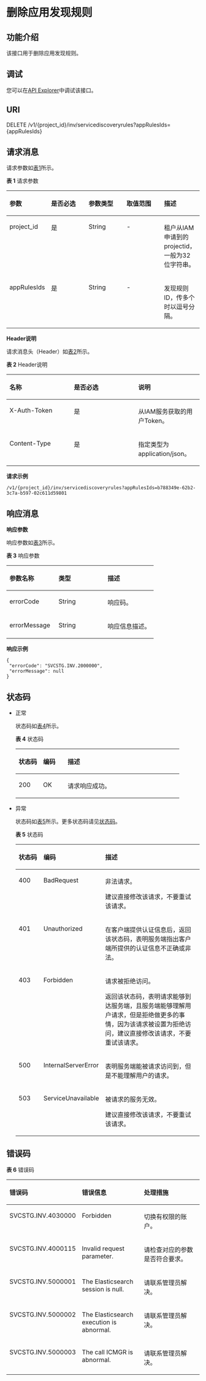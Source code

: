 # 删除应用发现规则<a name="aom_04_0032"></a>

## 功能介绍<a name="zh-cn_topic_0135040579_section2044617504327"></a>

该接口用于删除应用发现规则。

## 调试<a name="section245018258563"></a>

您可以在[API Explorer](https://apiexplorer.developer.huaweicloud.com/apiexplorer/doc?product=AOM&api=deleteservicediscoveryrules)中调试该接口。

## URI<a name="zh-cn_topic_0135040579_section15265399333"></a>

DELETE /v1/\{project\_id\}/inv/servicediscoveryrules?appRulesIds=\{appRulesIds\}

## 请求消息<a name="zh-cn_topic_0135040579_section19528203518334"></a>

请求参数如[表1](#zh-cn_topic_0135040579_table655713558390)所示。

**表 1**  请求参数

<a name="zh-cn_topic_0135040579_table655713558390"></a>
<table><thead align="left"><tr id="zh-cn_topic_0135040579_row85572055203918"><th class="cellrowborder" valign="top" width="20%" id="mcps1.2.6.1.1"><p id="zh-cn_topic_0135040579_p678543114402"><a name="zh-cn_topic_0135040579_p678543114402"></a><a name="zh-cn_topic_0135040579_p678543114402"></a>参数</p>
</th>
<th class="cellrowborder" valign="top" width="20%" id="mcps1.2.6.1.2"><p id="zh-cn_topic_0135040579_p47855311409"><a name="zh-cn_topic_0135040579_p47855311409"></a><a name="zh-cn_topic_0135040579_p47855311409"></a>是否必选</p>
</th>
<th class="cellrowborder" valign="top" width="20%" id="mcps1.2.6.1.3"><p id="zh-cn_topic_0135040579_p18785163115405"><a name="zh-cn_topic_0135040579_p18785163115405"></a><a name="zh-cn_topic_0135040579_p18785163115405"></a>参数类型</p>
</th>
<th class="cellrowborder" valign="top" width="20%" id="mcps1.2.6.1.4"><p id="zh-cn_topic_0135040579_p15785531114011"><a name="zh-cn_topic_0135040579_p15785531114011"></a><a name="zh-cn_topic_0135040579_p15785531114011"></a>取值范围</p>
</th>
<th class="cellrowborder" valign="top" width="20%" id="mcps1.2.6.1.5"><p id="zh-cn_topic_0135040579_p1978613311408"><a name="zh-cn_topic_0135040579_p1978613311408"></a><a name="zh-cn_topic_0135040579_p1978613311408"></a>描述</p>
</th>
</tr>
</thead>
<tbody><tr id="zh-cn_topic_0135040579_row655715514398"><td class="cellrowborder" valign="top" width="20%" headers="mcps1.2.6.1.1 "><p id="zh-cn_topic_0135040579_p478733184017"><a name="zh-cn_topic_0135040579_p478733184017"></a><a name="zh-cn_topic_0135040579_p478733184017"></a>project_id</p>
</td>
<td class="cellrowborder" valign="top" width="20%" headers="mcps1.2.6.1.2 "><p id="zh-cn_topic_0135040579_p13787331124010"><a name="zh-cn_topic_0135040579_p13787331124010"></a><a name="zh-cn_topic_0135040579_p13787331124010"></a>是</p>
</td>
<td class="cellrowborder" valign="top" width="20%" headers="mcps1.2.6.1.3 "><p id="p15731173723516"><a name="p15731173723516"></a><a name="p15731173723516"></a>String</p>
</td>
<td class="cellrowborder" valign="top" width="20%" headers="mcps1.2.6.1.4 "><p id="zh-cn_topic_0135040579_p15788153113405"><a name="zh-cn_topic_0135040579_p15788153113405"></a><a name="zh-cn_topic_0135040579_p15788153113405"></a>-</p>
</td>
<td class="cellrowborder" valign="top" width="20%" headers="mcps1.2.6.1.5 "><p id="zh-cn_topic_0135040579_p3788183154017"><a name="zh-cn_topic_0135040579_p3788183154017"></a><a name="zh-cn_topic_0135040579_p3788183154017"></a>租户从IAM申请到的projectid，一般为32位字符串。</p>
</td>
</tr>
<tr id="zh-cn_topic_0135040579_row1855875512395"><td class="cellrowborder" valign="top" width="20%" headers="mcps1.2.6.1.1 "><p id="zh-cn_topic_0135040579_p078893114019"><a name="zh-cn_topic_0135040579_p078893114019"></a><a name="zh-cn_topic_0135040579_p078893114019"></a>appRulesIds</p>
</td>
<td class="cellrowborder" valign="top" width="20%" headers="mcps1.2.6.1.2 "><p id="zh-cn_topic_0135040579_p14788131194011"><a name="zh-cn_topic_0135040579_p14788131194011"></a><a name="zh-cn_topic_0135040579_p14788131194011"></a>是</p>
</td>
<td class="cellrowborder" valign="top" width="20%" headers="mcps1.2.6.1.3 "><p id="p47369377355"><a name="p47369377355"></a><a name="p47369377355"></a>String</p>
</td>
<td class="cellrowborder" valign="top" width="20%" headers="mcps1.2.6.1.4 "><p id="zh-cn_topic_0135040579_p478811314405"><a name="zh-cn_topic_0135040579_p478811314405"></a><a name="zh-cn_topic_0135040579_p478811314405"></a>-</p>
</td>
<td class="cellrowborder" valign="top" width="20%" headers="mcps1.2.6.1.5 "><p id="zh-cn_topic_0135040579_p178833124018"><a name="zh-cn_topic_0135040579_p178833124018"></a><a name="zh-cn_topic_0135040579_p178833124018"></a>发现规则ID，传多个时以逗号分隔。</p>
</td>
</tr>
</tbody>
</table>

**Header说明**

请求消息头（Header）如[表2](#zh-cn_topic_0135040579_table1564812413416)所示。

**表 2**  Header说明

<a name="zh-cn_topic_0135040579_table1564812413416"></a>
<table><thead align="left"><tr id="zh-cn_topic_0135040579_row16649224104110"><th class="cellrowborder" valign="top" width="33.33333333333333%" id="mcps1.2.4.1.1"><p id="zh-cn_topic_0135040579_p462815259448"><a name="zh-cn_topic_0135040579_p462815259448"></a><a name="zh-cn_topic_0135040579_p462815259448"></a>名称</p>
</th>
<th class="cellrowborder" valign="top" width="33.33333333333333%" id="mcps1.2.4.1.2"><p id="zh-cn_topic_0135040579_p106281259446"><a name="zh-cn_topic_0135040579_p106281259446"></a><a name="zh-cn_topic_0135040579_p106281259446"></a>是否必选</p>
</th>
<th class="cellrowborder" valign="top" width="33.33333333333333%" id="mcps1.2.4.1.3"><p id="zh-cn_topic_0135040579_p662862534415"><a name="zh-cn_topic_0135040579_p662862534415"></a><a name="zh-cn_topic_0135040579_p662862534415"></a>说明</p>
</th>
</tr>
</thead>
<tbody><tr id="zh-cn_topic_0135040579_row12649142464110"><td class="cellrowborder" valign="top" width="33.33333333333333%" headers="mcps1.2.4.1.1 "><p id="zh-cn_topic_0135040579_p1162815254448"><a name="zh-cn_topic_0135040579_p1162815254448"></a><a name="zh-cn_topic_0135040579_p1162815254448"></a>X-Auth-Token</p>
</td>
<td class="cellrowborder" valign="top" width="33.33333333333333%" headers="mcps1.2.4.1.2 "><p id="zh-cn_topic_0135040579_p7628182514444"><a name="zh-cn_topic_0135040579_p7628182514444"></a><a name="zh-cn_topic_0135040579_p7628182514444"></a>是</p>
</td>
<td class="cellrowborder" valign="top" width="33.33333333333333%" headers="mcps1.2.4.1.3 "><p id="zh-cn_topic_0135040579_p16281525184412"><a name="zh-cn_topic_0135040579_p16281525184412"></a><a name="zh-cn_topic_0135040579_p16281525184412"></a>从IAM服务获取的用户Token。</p>
</td>
</tr>
<tr id="zh-cn_topic_0135040579_row0649122464116"><td class="cellrowborder" valign="top" width="33.33333333333333%" headers="mcps1.2.4.1.1 "><p id="zh-cn_topic_0135040579_p5628192510447"><a name="zh-cn_topic_0135040579_p5628192510447"></a><a name="zh-cn_topic_0135040579_p5628192510447"></a>Content-Type</p>
</td>
<td class="cellrowborder" valign="top" width="33.33333333333333%" headers="mcps1.2.4.1.2 "><p id="zh-cn_topic_0135040579_p962812534416"><a name="zh-cn_topic_0135040579_p962812534416"></a><a name="zh-cn_topic_0135040579_p962812534416"></a>是</p>
</td>
<td class="cellrowborder" valign="top" width="33.33333333333333%" headers="mcps1.2.4.1.3 "><p id="zh-cn_topic_0135040579_p19628925184412"><a name="zh-cn_topic_0135040579_p19628925184412"></a><a name="zh-cn_topic_0135040579_p19628925184412"></a>指定类型为application/json。</p>
</td>
</tr>
</tbody>
</table>

**请求示例**

```
/v1/{project_id}/inv/servicediscoveryrules?appRulesIds=b788349e-62b2-3c7a-b597-02c611d59801
```

## 响应消息<a name="zh-cn_topic_0135040579_section3672155416332"></a>

**响应参数**

响应参数如[表3](#zh-cn_topic_0135040579_table13480541104719)所示。

**表 3**  响应参数

<a name="zh-cn_topic_0135040579_table13480541104719"></a>
<table><thead align="left"><tr id="zh-cn_topic_0135040579_row5480164164715"><th class="cellrowborder" valign="top" width="33.33333333333333%" id="mcps1.2.4.1.1"><p id="zh-cn_topic_0135040579_p234519594471"><a name="zh-cn_topic_0135040579_p234519594471"></a><a name="zh-cn_topic_0135040579_p234519594471"></a>参数名称</p>
</th>
<th class="cellrowborder" valign="top" width="33.33333333333333%" id="mcps1.2.4.1.2"><p id="zh-cn_topic_0135040579_p434519591475"><a name="zh-cn_topic_0135040579_p434519591475"></a><a name="zh-cn_topic_0135040579_p434519591475"></a>类型</p>
</th>
<th class="cellrowborder" valign="top" width="33.33333333333333%" id="mcps1.2.4.1.3"><p id="zh-cn_topic_0135040579_p113458597475"><a name="zh-cn_topic_0135040579_p113458597475"></a><a name="zh-cn_topic_0135040579_p113458597475"></a>描述</p>
</th>
</tr>
</thead>
<tbody><tr id="zh-cn_topic_0135040579_row44802415478"><td class="cellrowborder" valign="top" width="33.33333333333333%" headers="mcps1.2.4.1.1 "><p id="zh-cn_topic_0135040579_p10345115916473"><a name="zh-cn_topic_0135040579_p10345115916473"></a><a name="zh-cn_topic_0135040579_p10345115916473"></a>errorCode</p>
</td>
<td class="cellrowborder" valign="top" width="33.33333333333333%" headers="mcps1.2.4.1.2 "><p id="p23541841133514"><a name="p23541841133514"></a><a name="p23541841133514"></a>String</p>
</td>
<td class="cellrowborder" valign="top" width="33.33333333333333%" headers="mcps1.2.4.1.3 "><p id="zh-cn_topic_0135040579_p434619593470"><a name="zh-cn_topic_0135040579_p434619593470"></a><a name="zh-cn_topic_0135040579_p434619593470"></a>响应码。</p>
</td>
</tr>
<tr id="zh-cn_topic_0135040579_row15480104124715"><td class="cellrowborder" valign="top" width="33.33333333333333%" headers="mcps1.2.4.1.1 "><p id="zh-cn_topic_0135040579_p13346759174715"><a name="zh-cn_topic_0135040579_p13346759174715"></a><a name="zh-cn_topic_0135040579_p13346759174715"></a>errorMessage</p>
</td>
<td class="cellrowborder" valign="top" width="33.33333333333333%" headers="mcps1.2.4.1.2 "><p id="p14358241193519"><a name="p14358241193519"></a><a name="p14358241193519"></a>String</p>
</td>
<td class="cellrowborder" valign="top" width="33.33333333333333%" headers="mcps1.2.4.1.3 "><p id="zh-cn_topic_0135040579_p1234775913476"><a name="zh-cn_topic_0135040579_p1234775913476"></a><a name="zh-cn_topic_0135040579_p1234775913476"></a>响应信息描述。</p>
</td>
</tr>
</tbody>
</table>

**响应示例**

```
{  
 "errorCode": "SVCSTG.INV.2000000", 
 "errorMessage": null
}
```

## 状态码<a name="zh-cn_topic_0135040579_section12441011153415"></a>

-   正常

    状态码如[表4](#zh-cn_topic_0135040579_table86491459125016)所示。

    **表 4**  状态码

    <a name="zh-cn_topic_0135040579_table86491459125016"></a>
    <table><thead align="left"><tr id="zh-cn_topic_0135040579_row58979846"><th class="cellrowborder" valign="top" width="15%" id="mcps1.2.4.1.1"><p id="zh-cn_topic_0135040579_p12638194"><a name="zh-cn_topic_0135040579_p12638194"></a><a name="zh-cn_topic_0135040579_p12638194"></a>状态码</p>
    </th>
    <th class="cellrowborder" valign="top" width="15%" id="mcps1.2.4.1.2"><p id="zh-cn_topic_0135040579_p18261589486"><a name="zh-cn_topic_0135040579_p18261589486"></a><a name="zh-cn_topic_0135040579_p18261589486"></a>编码</p>
    </th>
    <th class="cellrowborder" valign="top" width="70%" id="mcps1.2.4.1.3"><p id="zh-cn_topic_0135040579_p17060819"><a name="zh-cn_topic_0135040579_p17060819"></a><a name="zh-cn_topic_0135040579_p17060819"></a>描述</p>
    </th>
    </tr>
    </thead>
    <tbody><tr id="zh-cn_topic_0135040579_row39749137"><td class="cellrowborder" valign="top" width="15%" headers="mcps1.2.4.1.1 "><p id="zh-cn_topic_0135040579_p65563539"><a name="zh-cn_topic_0135040579_p65563539"></a><a name="zh-cn_topic_0135040579_p65563539"></a>200</p>
    </td>
    <td class="cellrowborder" valign="top" width="15%" headers="mcps1.2.4.1.2 "><p id="zh-cn_topic_0135040579_p115208125323"><a name="zh-cn_topic_0135040579_p115208125323"></a><a name="zh-cn_topic_0135040579_p115208125323"></a>OK</p>
    </td>
    <td class="cellrowborder" valign="top" width="70%" headers="mcps1.2.4.1.3 "><p id="zh-cn_topic_0135040579_p19579466497"><a name="zh-cn_topic_0135040579_p19579466497"></a><a name="zh-cn_topic_0135040579_p19579466497"></a>请求响应成功。</p>
    </td>
    </tr>
    </tbody>
    </table>


-   异常

    状态码如[表5](#zh-cn_topic_0135040579_table939134985614)所示。更多状态码请见[状态码](状态码.md)。

    **表 5**  状态码

    <a name="zh-cn_topic_0135040579_table939134985614"></a>
    <table><thead align="left"><tr id="zh-cn_topic_0135040579_row44141239"><th class="cellrowborder" valign="top" width="15%" id="mcps1.2.4.1.1"><p id="zh-cn_topic_0135040579_p18670586"><a name="zh-cn_topic_0135040579_p18670586"></a><a name="zh-cn_topic_0135040579_p18670586"></a>状态码</p>
    </th>
    <th class="cellrowborder" valign="top" width="15%" id="mcps1.2.4.1.2"><p id="zh-cn_topic_0135040579_p47075245288"><a name="zh-cn_topic_0135040579_p47075245288"></a><a name="zh-cn_topic_0135040579_p47075245288"></a>编码</p>
    </th>
    <th class="cellrowborder" valign="top" width="70%" id="mcps1.2.4.1.3"><p id="zh-cn_topic_0135040579_p35922469"><a name="zh-cn_topic_0135040579_p35922469"></a><a name="zh-cn_topic_0135040579_p35922469"></a>描述</p>
    </th>
    </tr>
    </thead>
    <tbody><tr id="zh-cn_topic_0135040579_row24038881"><td class="cellrowborder" valign="top" width="15%" headers="mcps1.2.4.1.1 "><p id="zh-cn_topic_0135040579_p992341"><a name="zh-cn_topic_0135040579_p992341"></a><a name="zh-cn_topic_0135040579_p992341"></a>400</p>
    </td>
    <td class="cellrowborder" valign="top" width="15%" headers="mcps1.2.4.1.2 "><p id="zh-cn_topic_0135040579_p126271018112520"><a name="zh-cn_topic_0135040579_p126271018112520"></a><a name="zh-cn_topic_0135040579_p126271018112520"></a>BadRequest</p>
    </td>
    <td class="cellrowborder" valign="top" width="70%" headers="mcps1.2.4.1.3 "><p id="zh-cn_topic_0135040579_p2431727192515"><a name="zh-cn_topic_0135040579_p2431727192515"></a><a name="zh-cn_topic_0135040579_p2431727192515"></a>非法请求。</p>
    <p id="zh-cn_topic_0135040579_p34352717254"><a name="zh-cn_topic_0135040579_p34352717254"></a><a name="zh-cn_topic_0135040579_p34352717254"></a>建议直接修改该请求，不要重试该请求。</p>
    </td>
    </tr>
    <tr id="zh-cn_topic_0135040579_row52328576"><td class="cellrowborder" valign="top" width="15%" headers="mcps1.2.4.1.1 "><p id="zh-cn_topic_0135040579_p10756297"><a name="zh-cn_topic_0135040579_p10756297"></a><a name="zh-cn_topic_0135040579_p10756297"></a>401</p>
    </td>
    <td class="cellrowborder" valign="top" width="15%" headers="mcps1.2.4.1.2 "><p id="zh-cn_topic_0135040579_p195759466253"><a name="zh-cn_topic_0135040579_p195759466253"></a><a name="zh-cn_topic_0135040579_p195759466253"></a>Unauthorized</p>
    </td>
    <td class="cellrowborder" valign="top" width="70%" headers="mcps1.2.4.1.3 "><p id="zh-cn_topic_0135040579_p1371123810254"><a name="zh-cn_topic_0135040579_p1371123810254"></a><a name="zh-cn_topic_0135040579_p1371123810254"></a>在客户端提供认证信息后，返回该状态码，表明服务端指出客户端所提供的认证信息不正确或非法。</p>
    </td>
    </tr>
    <tr id="zh-cn_topic_0135040579_row56712700"><td class="cellrowborder" valign="top" width="15%" headers="mcps1.2.4.1.1 "><p id="zh-cn_topic_0135040579_p30325987"><a name="zh-cn_topic_0135040579_p30325987"></a><a name="zh-cn_topic_0135040579_p30325987"></a>403</p>
    </td>
    <td class="cellrowborder" valign="top" width="15%" headers="mcps1.2.4.1.2 "><p id="zh-cn_topic_0135040579_p15185125614254"><a name="zh-cn_topic_0135040579_p15185125614254"></a><a name="zh-cn_topic_0135040579_p15185125614254"></a>Forbidden</p>
    </td>
    <td class="cellrowborder" valign="top" width="70%" headers="mcps1.2.4.1.3 "><p id="zh-cn_topic_0135040579_p10447844263"><a name="zh-cn_topic_0135040579_p10447844263"></a><a name="zh-cn_topic_0135040579_p10447844263"></a>请求被拒绝访问。</p>
    <p id="zh-cn_topic_0135040579_p20447941267"><a name="zh-cn_topic_0135040579_p20447941267"></a><a name="zh-cn_topic_0135040579_p20447941267"></a>返回该状态码，表明请求能够到达服务端，且服务端能够理解用户请求，但是拒绝做更多的事情，因为该请求被设置为拒绝访问，建议直接修改该请求，不要重试该请求。</p>
    </td>
    </tr>
    <tr id="zh-cn_topic_0135040579_row28828553"><td class="cellrowborder" valign="top" width="15%" headers="mcps1.2.4.1.1 "><p id="zh-cn_topic_0135040579_p53411432"><a name="zh-cn_topic_0135040579_p53411432"></a><a name="zh-cn_topic_0135040579_p53411432"></a>500</p>
    </td>
    <td class="cellrowborder" valign="top" width="15%" headers="mcps1.2.4.1.2 "><p id="zh-cn_topic_0135040579_p2945812153211"><a name="zh-cn_topic_0135040579_p2945812153211"></a><a name="zh-cn_topic_0135040579_p2945812153211"></a>InternalServerError</p>
    </td>
    <td class="cellrowborder" valign="top" width="70%" headers="mcps1.2.4.1.3 "><p id="zh-cn_topic_0135040579_p1815584516269"><a name="zh-cn_topic_0135040579_p1815584516269"></a><a name="zh-cn_topic_0135040579_p1815584516269"></a>表明服务端能被请求访问到，但是不能理解用户的请求。</p>
    </td>
    </tr>
    <tr id="zh-cn_topic_0135040579_row13793060"><td class="cellrowborder" valign="top" width="15%" headers="mcps1.2.4.1.1 "><p id="zh-cn_topic_0135040579_p43496037"><a name="zh-cn_topic_0135040579_p43496037"></a><a name="zh-cn_topic_0135040579_p43496037"></a>503</p>
    </td>
    <td class="cellrowborder" valign="top" width="15%" headers="mcps1.2.4.1.2 "><p id="zh-cn_topic_0135040579_p205675500263"><a name="zh-cn_topic_0135040579_p205675500263"></a><a name="zh-cn_topic_0135040579_p205675500263"></a>ServiceUnavailable</p>
    </td>
    <td class="cellrowborder" valign="top" width="70%" headers="mcps1.2.4.1.3 "><p id="zh-cn_topic_0135040579_p4668115672614"><a name="zh-cn_topic_0135040579_p4668115672614"></a><a name="zh-cn_topic_0135040579_p4668115672614"></a>被请求的服务无效。</p>
    <p id="zh-cn_topic_0135040579_p14669256182611"><a name="zh-cn_topic_0135040579_p14669256182611"></a><a name="zh-cn_topic_0135040579_p14669256182611"></a>建议直接修改该请求，不要重试该请求。</p>
    </td>
    </tr>
    </tbody>
    </table>


## 错误码<a name="zh-cn_topic_0135040579_section18748161733413"></a>

**表 6**  错误码

<a name="zh-cn_topic_0135040579_table649965164915"></a>
<table><thead align="left"><tr id="zh-cn_topic_0135040579_row164991151114916"><th class="cellrowborder" valign="top" width="33.33333333333333%" id="mcps1.2.4.1.1"><p id="zh-cn_topic_0135040579_p163793542491"><a name="zh-cn_topic_0135040579_p163793542491"></a><a name="zh-cn_topic_0135040579_p163793542491"></a>错误码</p>
</th>
<th class="cellrowborder" valign="top" width="33.33333333333333%" id="mcps1.2.4.1.2"><p id="zh-cn_topic_0135040579_p1037915411499"><a name="zh-cn_topic_0135040579_p1037915411499"></a><a name="zh-cn_topic_0135040579_p1037915411499"></a>错误信息</p>
</th>
<th class="cellrowborder" valign="top" width="33.33333333333333%" id="mcps1.2.4.1.3"><p id="zh-cn_topic_0135040579_p2037916548490"><a name="zh-cn_topic_0135040579_p2037916548490"></a><a name="zh-cn_topic_0135040579_p2037916548490"></a>处理措施</p>
</th>
</tr>
</thead>
<tbody><tr id="zh-cn_topic_0135040579_row149985116497"><td class="cellrowborder" valign="top" width="33.33333333333333%" headers="mcps1.2.4.1.1 "><p id="zh-cn_topic_0135040579_p7379115410497"><a name="zh-cn_topic_0135040579_p7379115410497"></a><a name="zh-cn_topic_0135040579_p7379115410497"></a>SVCSTG.INV.4030000</p>
</td>
<td class="cellrowborder" valign="top" width="33.33333333333333%" headers="mcps1.2.4.1.2 "><p id="zh-cn_topic_0135040579_p1950152965116"><a name="zh-cn_topic_0135040579_p1950152965116"></a><a name="zh-cn_topic_0135040579_p1950152965116"></a>Forbidden</p>
</td>
<td class="cellrowborder" valign="top" width="33.33333333333333%" headers="mcps1.2.4.1.3 "><p id="zh-cn_topic_0135040579_p33809549490"><a name="zh-cn_topic_0135040579_p33809549490"></a><a name="zh-cn_topic_0135040579_p33809549490"></a>切换有权限的账户。</p>
</td>
</tr>
<tr id="zh-cn_topic_0135040579_row1949975134915"><td class="cellrowborder" valign="top" width="33.33333333333333%" headers="mcps1.2.4.1.1 "><p id="zh-cn_topic_0135040579_p1338016549495"><a name="zh-cn_topic_0135040579_p1338016549495"></a><a name="zh-cn_topic_0135040579_p1338016549495"></a>SVCSTG.INV.4000115</p>
</td>
<td class="cellrowborder" valign="top" width="33.33333333333333%" headers="mcps1.2.4.1.2 "><p id="zh-cn_topic_0135040579_p250142925113"><a name="zh-cn_topic_0135040579_p250142925113"></a><a name="zh-cn_topic_0135040579_p250142925113"></a>Invalid request parameter.</p>
</td>
<td class="cellrowborder" valign="top" width="33.33333333333333%" headers="mcps1.2.4.1.3 "><p id="zh-cn_topic_0135040579_p7954113941718"><a name="zh-cn_topic_0135040579_p7954113941718"></a><a name="zh-cn_topic_0135040579_p7954113941718"></a>请检查对应的参数是否符合要求。</p>
</td>
</tr>
<tr id="zh-cn_topic_0135040579_row1949914515491"><td class="cellrowborder" valign="top" width="33.33333333333333%" headers="mcps1.2.4.1.1 "><p id="zh-cn_topic_0135040579_p10381185464919"><a name="zh-cn_topic_0135040579_p10381185464919"></a><a name="zh-cn_topic_0135040579_p10381185464919"></a>SVCSTG.INV.5000001</p>
</td>
<td class="cellrowborder" valign="top" width="33.33333333333333%" headers="mcps1.2.4.1.2 "><p id="zh-cn_topic_0135040579_p1501029135115"><a name="zh-cn_topic_0135040579_p1501029135115"></a><a name="zh-cn_topic_0135040579_p1501029135115"></a>The Elasticsearch session is null.</p>
</td>
<td class="cellrowborder" valign="top" width="33.33333333333333%" headers="mcps1.2.4.1.3 "><p id="zh-cn_topic_0135040579_p338119545493"><a name="zh-cn_topic_0135040579_p338119545493"></a><a name="zh-cn_topic_0135040579_p338119545493"></a>请联系管理员解决。</p>
</td>
</tr>
<tr id="zh-cn_topic_0135040579_row204998518496"><td class="cellrowborder" valign="top" width="33.33333333333333%" headers="mcps1.2.4.1.1 "><p id="zh-cn_topic_0135040579_p83817545492"><a name="zh-cn_topic_0135040579_p83817545492"></a><a name="zh-cn_topic_0135040579_p83817545492"></a>SVCSTG.INV.5000002</p>
</td>
<td class="cellrowborder" valign="top" width="33.33333333333333%" headers="mcps1.2.4.1.2 "><p id="zh-cn_topic_0135040579_p551202919513"><a name="zh-cn_topic_0135040579_p551202919513"></a><a name="zh-cn_topic_0135040579_p551202919513"></a>The Elasticsearch execution is abnormal.</p>
</td>
<td class="cellrowborder" valign="top" width="33.33333333333333%" headers="mcps1.2.4.1.3 "><p id="zh-cn_topic_0135040579_p638145413490"><a name="zh-cn_topic_0135040579_p638145413490"></a><a name="zh-cn_topic_0135040579_p638145413490"></a>请联系管理员解决。</p>
</td>
</tr>
<tr id="zh-cn_topic_0135040579_row1650015111495"><td class="cellrowborder" valign="top" width="33.33333333333333%" headers="mcps1.2.4.1.1 "><p id="zh-cn_topic_0135040579_p7381145494910"><a name="zh-cn_topic_0135040579_p7381145494910"></a><a name="zh-cn_topic_0135040579_p7381145494910"></a>SVCSTG.INV.5000003</p>
</td>
<td class="cellrowborder" valign="top" width="33.33333333333333%" headers="mcps1.2.4.1.2 "><p id="zh-cn_topic_0135040579_p11516296519"><a name="zh-cn_topic_0135040579_p11516296519"></a><a name="zh-cn_topic_0135040579_p11516296519"></a>The call ICMGR is abnormal.</p>
</td>
<td class="cellrowborder" valign="top" width="33.33333333333333%" headers="mcps1.2.4.1.3 "><p id="zh-cn_topic_0135040579_p23816547496"><a name="zh-cn_topic_0135040579_p23816547496"></a><a name="zh-cn_topic_0135040579_p23816547496"></a>请联系管理员解决。</p>
</td>
</tr>
</tbody>
</table>

